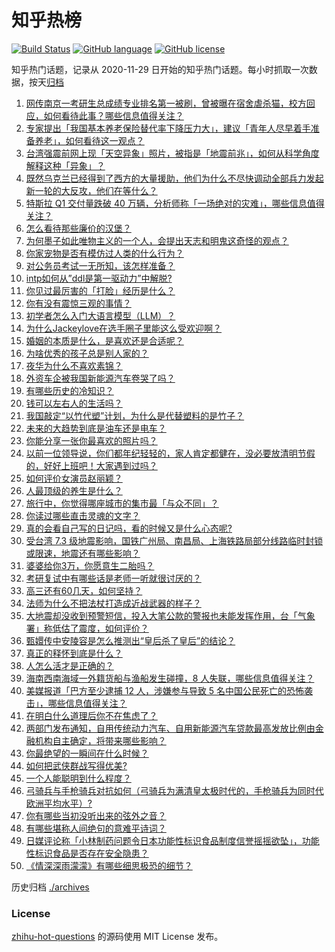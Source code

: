# 知乎热榜
[![Build Status](https://github.com/ToWeLong/zhihu-hot-questions/workflows/CI/badge.svg)](https://github.com/ToWeLong/zhihu-hot-questions/actions)
[![GitHub language](https://img.shields.io/badge/language-golang-orange.svg)](https://golang.org/)
[![GitHub license](https://img.shields.io/github/license/ToWeLong/zhihu-hot-questions)](https://github.com/ToWeLong/zhihu-hot-questions/blob/main/LICENSE)

知乎热门话题，记录从 2020-11-29 日开始的知乎热门话题。每小时抓取一次数据，按天[归档](./archives)

<!-- BEGIN -->

1. [网传南京一考研生总成绩专业排名第一被刷，曾被曝在宿舍虐杀猫，校方回应，如何看待此事？哪些信息值得关注？](https://www.zhihu.com/question/651493066)
1. [专家提出「我国基本养老保险替代率下降压力大」，建议「青年人尽早着手准备养老」，如何看待这一观点？](https://www.zhihu.com/question/651486362)
1. [台湾强震前网上现「天空异象」照片，被指是「地震前兆」，如何从科学角度解释这种「异象」？](https://www.zhihu.com/question/651516653)
1. [既然乌克兰已经得到了西方的大量援助，他们为什么不尽快调动全部兵力发起新一轮的大反攻，他们在等什么？](https://www.zhihu.com/question/651229454)
1. [特斯拉 Q1 交付量跌破 40 万辆，分析师称「一场绝对的灾难」，哪些信息值得关注？](https://www.zhihu.com/question/651489990)
1. [怎么看待那些廉价的汉堡？](https://www.zhihu.com/question/371528813)
1. [为何墨子如此唯物主义的一个人，会提出天志和明鬼这奇怪的观点？](https://www.zhihu.com/question/650549131)
1. [你家宠物是否有模仿过人类的什么行为？](https://www.zhihu.com/question/646471612)
1. [对公务员考试一无所知，该怎样准备？](https://www.zhihu.com/question/379454422)
1. [intp如何从”ddl是第一驱动力”中解脱?](https://www.zhihu.com/question/638602358)
1. [你见过最厉害的「打脸」经历是什么？](https://www.zhihu.com/question/473217817)
1. [你有没有震惊三观的事情？](https://www.zhihu.com/question/625527702)
1. [初学者怎么入门大语言模型（LLM）？](https://www.zhihu.com/question/644285055)
1. [为什么Jackeylove在选手圈子里能这么受欢迎啊？](https://www.zhihu.com/question/640695537)
1. [婚姻的本质是什么，是喜欢还是合适呢？](https://www.zhihu.com/question/644150770)
1. [为啥优秀的孩子总是别人家的？](https://www.zhihu.com/question/645385110)
1. [夜华为什么不喜欢素锦？](https://www.zhihu.com/question/55772258)
1. [外资车企被我国新能源汽车卷哭了吗？](https://www.zhihu.com/question/639536083)
1. [有哪些历史的冷知识？](https://www.zhihu.com/question/305338329)
1. [钱可以左右人的生活吗？](https://www.zhihu.com/question/610031701)
1. [我国敲定“以竹代塑”计划，为什么是代替塑料的是竹子？](https://www.zhihu.com/question/637458997)
1. [未来的大趋势到底是油车还是电车？](https://www.zhihu.com/question/620118718)
1. [你能分享一张你最喜欢的照片吗？](https://www.zhihu.com/question/617492839)
1. [以前一位领导说，你们都年纪轻轻的，家人肯定都健在，没必要放清明节假的，好好上班吧！大家遇到过吗？](https://www.zhihu.com/question/651445658)
1. [如何评价女演员赵丽颖？](https://www.zhihu.com/question/626201860)
1. [人最顶级的养生是什么？](https://www.zhihu.com/question/601084412)
1. [旅行中，你觉得哪座城市的集市最「与众不同」？](https://www.zhihu.com/question/648669807)
1. [你读过哪些直击灵魂的文字？](https://www.zhihu.com/question/623411870)
1. [真的会看自己写的日记吗，看的时候又是什么心态呢?](https://www.zhihu.com/question/633909100)
1. [受台湾 7.3 级地震影响，国铁广州局、南昌局、上海铁路局部分线路临时封锁或限速，地震还有哪些影响？](https://www.zhihu.com/question/651439061)
1. [婆婆给你3万，你愿意生二胎吗？](https://www.zhihu.com/question/651287494)
1. [考研复试中有哪些话是老师一听就很讨厌的？](https://www.zhihu.com/question/315291891)
1. [高三还有60几天，如何坚持？](https://www.zhihu.com/question/651029579)
1. [法师为什么不把法杖打造成近战武器的样子？](https://www.zhihu.com/question/630533156)
1. [大地震却没收到预警短信，投入大笔公款的警报也未能发挥作用，台「气象署」称低估了震度，如何评价？](https://www.zhihu.com/question/651489943)
1. [甄嬛传中安陵容是怎么推测出“皇后杀了皇后”的结论？](https://www.zhihu.com/question/340577431)
1. [真正的释怀到底是什么？](https://www.zhihu.com/question/625989866)
1. [人怎么活才是正确的？](https://www.zhihu.com/question/636860746)
1. [海南西南海域一外籍货船与渔船发生碰撞，8 人失联，哪些信息值得关注？](https://www.zhihu.com/question/651538044)
1. [美媒报道「巴方至少逮捕 12 人，涉嫌参与导致 5 名中国公民死亡的恐怖袭击」，哪些信息值得关注？](https://www.zhihu.com/question/651405414)
1. [在明白什么道理后你不在焦虑了？](https://www.zhihu.com/question/629658395)
1. [两部门发布通知，自用传统动力汽车、自用新能源汽车贷款最高发放比例由金融机构自主确定，将带来哪些影响？](https://www.zhihu.com/question/651492597)
1. [你最绝望的一瞬间在什么时候？](https://www.zhihu.com/question/649674667)
1. [如何把武侠群战写得优美?](https://www.zhihu.com/question/651411400)
1. [一个人能聪明到什么程度？](https://www.zhihu.com/question/31219081)
1. [弓骑兵与手枪骑兵对抗如何（弓骑兵为满清皇太极时代的，手枪骑兵为同时代欧洲平均水平）?](https://www.zhihu.com/question/433696241)
1. [你有哪些当初没听出来的弦外之音？](https://www.zhihu.com/question/62862636)
1. [有哪些堪称人间绝句的意难平诗词？](https://www.zhihu.com/question/649966114)
1. [日媒评论称「小林制药问题令日本功能性标识食品制度信誉摇摇欲坠」，功能性标识食品是否存在安全隐患？](https://www.zhihu.com/question/651286912)
1. [《情深深雨濛濛》有哪些细思极恐的细节？](https://www.zhihu.com/question/44100030)

<!-- END -->

历史归档 [./archives](./archives)


### License
[zhihu-hot-questions](https://github.com/towelong/zhihu-hot-questions) 的源码使用 MIT License 发布。